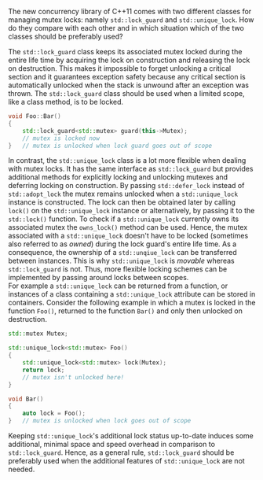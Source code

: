 The new concurrency library of C++11 comes with two different classes for managing mutex locks: namely `std::lock_guard` and `std::unique_lock`. How do they compare with each other and in which situation which of the two classes should be preferably used?

The `std::lock_guard` class keeps its associated mutex locked during the entire life time by acquiring the lock on construction and releasing the lock on destruction. This makes it impossible to forget unlocking a critical section and it guarantees exception safety because any critical section is automatically unlocked when the stack is unwound after an exception was thrown. The `std::lock_guard` class should be used when a limited scope, like a class method, is to be locked.

``` cpp
void Foo::Bar()
{
    std::lock_guard<std::mutex> guard(this->Mutex);
    // mutex is locked now
}   // mutex is unlocked when lock guard goes out of scope
```

In contrast, the `std::unique_lock` class is a lot more flexible when dealing with mutex locks. It has the same interface as `std::lock_guard` but provides additional methods for explicitly locking and unlocking mutexes and deferring locking on construction. By passing `std::defer_lock` instead of `std::adopt_lock` the mutex remains unlocked when a `std::unique_lock` instance is constructed. The lock can then be obtained later by calling `lock()` on the `std::unique_lock` instance or alternatively, by passing it to the `std::lock()` function. To check if a `std::unique_lock` currently owns its associated mutex the `owns_lock()` method can be used. Hence, the mutex associated with a `std::unique_lock` doesn't have to be locked (sometimes also referred to as *owned*) during the lock guard's entire life time. As a consequence, the ownership of a `std::unqiue_lock` can be transferred between instances. This is why `std::unique_lock` is *movable* whereas `std::lock_guard` is not. Thus, more flexible locking schemes can be implemented by passing around locks between scopes.  
For example a `std::unique_lock` can be returned from a function, or instances of a class containing a `std::unique_lock` attribute can be stored in containers. Consider the following example in which a mutex is locked in the function `Foo()`, returned to the function `Bar()` and only then unlocked on destruction.

``` cpp
std::mutex Mutex;

std::unique_lock<std::mutex> Foo()
{
    std::unique_lock<std::mutex> lock(Mutex);
    return lock;
    // mutex isn't unlocked here!
}

void Bar()
{
    auto lock = Foo();
}   // mutex is unlocked when lock goes out of scope
```

Keeping `std::unique_lock`'s additional lock status up-to-date induces some additional, minimal space and speed overhead in comparison to `std::lock_guard`. Hence, as a general rule, `std::lock_guard` should be preferably used when the additional features of `std::unique_lock` are not needed.